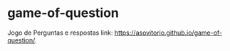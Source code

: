 # game-of-question
Jogo de Perguntas e respostas
link: https://asovitorio.github.io/game-of-question/.
